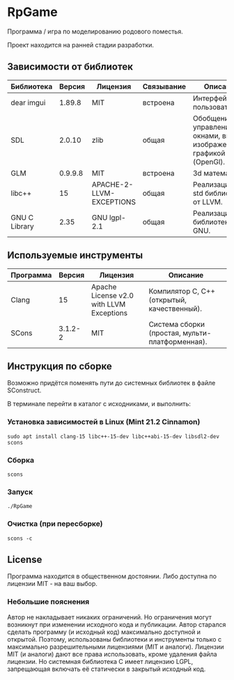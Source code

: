 # RpGame
Программа / игра по моделированию родового поместья.

Проект находится на ранней стадии разработки.



## Зависимости от библиотек
| Библиотека    | Версия  | Лицензия                   | Связывание | Описание |
| ------------- | ------- | -------------------------- | ---------- | -------- |
| dear imgui    | 1.89.8  | MIT                        | встроена   | Интерфейс пользователя. |
| SDL           | 2.0.10  | zlib                       | общая      | Обобщение управления окнами, вводом, изображениями, графикой (OpenGl). |
| GLM           | 0.9.9.8 | MIT                        | встроена   | 3d математика. |
| libc++        | 15      | APACHE-2-LLVM-EXCEPTIONS   | общая      | Реализация С++ std библиотеки от LLVM. |
| GNU C Library | 2.35    | GNU lgpl-2.1               | общая      | Реализация С библиотеки от GNU. |



## Используемые инструменты
| Программа  | Версия  | Лицензия                                 | Описание    |
| ---------- | ------- | ---------------------------------------- | ----------- |
| Clang      | 15      | Apache License v2.0 with LLVM Exceptions | Компилятор C, С++ (открытый, качественный). |
| SCons      | 3.1.2-2 | MIT                                      | Система сборки (простая, мульти-платформенная). |



## Инструкция по сборке
Возможно придётся поменять пути до системных библиотек в файле SConstruct.

В терминале перейти в каталог с исходниками, и выполнить:

### Установка зависимостей в Linux (Mint 21.2 Cinnamon)
```
sudo apt install clang-15 libc++-15-dev libc++abi-15-dev libsdl2-dev scons
```

### Сборка
```
scons
```

### Запуск
```
./RpGame
```

### Очистка (при пересборке)
```
scons -c
```



## License
Программа находится в общественном достоянии. Либо доступна по лицензии MIT - на ваш выбор.

### Небольшие пояснения
Автор не накладывает никаких ограничений.
Но ограничения могут возникнут при изменении исходного кода и публикации.
Автор старался сделать программу (и исходный код) максимально доступной и открытой.
Поэтому, использованы библиотеки и инструменты только с максимально разрешительными лицензиями (MIT и аналоги).
Лицензии MIT (и аналоги) дают все права использовать, кроме удаления файла лицензии.
Но системная библиотека С имеет лицензию LGPL, запрещающая включать её статически в закрытый исходный код.